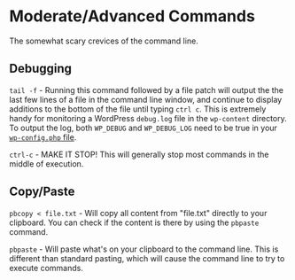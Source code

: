 Moderate/Advanced Commands
====

The somewhat scary crevices of the command line.

Debugging
----

`tail -f` - Running this command followed by a file patch will output the the last few lines of a file in the command line window, and continue to display additions to the bottom of the file until typing `ctrl c`. This is extremely handy for monitoring a WordPress `debug.log` file in the `wp-content` directory. To output the log, both `WP_DEBUG` and `WP_DEBUG_LOG` need to be true in your [`wp-config.php` file](http://codex.wordpress.org/Editing_wp-config.php#Configure_Error_Logging).

`ctrl-c` - MAKE IT STOP! This will generally stop most commands in the middle of execution.

Copy/Paste
----

`pbcopy < file.txt` - Will copy all content from "file.txt" directly to your clipboard.
You can check if the content is there by using the `pbpaste` command.

`pbpaste` - Will paste what's on your clipboard to the command line. This is different than standard pasting, which will cause the command line to try to execute commands.
